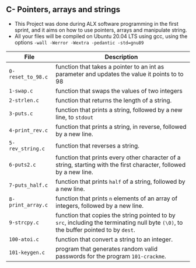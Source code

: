## C- Pointers, arrays and strings

* This Project was done during ALX software programming in the first sprint, and it aims on how
to use pointers, arrays and manipulate string.
* All your files will be compiled on Ubuntu 20.04 LTS using gcc, using the options `-wall -Werror -Wextra -pedantic -std=gnu89`

|File                        |    Description                                                                                                                      |
|----------------------------|-------------------------------------------------------------------------------------------------------------------------------------|
|  `0-reset_to_98.c`         |  function that takes a pointer to an int as parameter and updates the value it points to to 98                                      |
|  `1-swap.c`                |  function that swaps the values of two integers                                                                                     |
|   `2-strlen.c`             |  function that returns the length of a string.                                                                                      |
|   `3-puts.c`               |  function that prints a string, followed by a new line, to `stdout`                                                                 |
|   `4-print_rev.c`          |  function that prints a string, in reverse, followed by a new line.                                                                 |
|   `5-rev_string.c`         |   function that reverses a string.                                                                                                  |
|    `6-puts2.c`             |   function that prints every other character of a string, starting with the first character, followed by a new line.                |
|     `7-puts_half.c`        |   function that prints `half` of a string, followed by a new line.                                                                  |
|  `8-print_array.c`         | function that prints `n` elements of an array of integers, followed by a new line.                                                  |
| `9-strcpy.c`               | function that copies the string pointed to by `src`, including the terminating null byte `(\0)`, to the buffer pointed to by `dest`.|
| `100-atoi.c`               |   function that convert a string to an integer.                                                                                     |
| `101-keygen.c`             | program that generates random valid passwords for the program `101-crackme`.                                                        |
